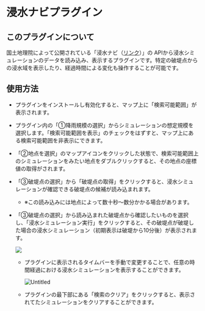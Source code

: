 # 浸水ナビプラグイン

## このプラグインについて

国土地理院によって公開されている「浸水ナビ（[リンク](https://suiboumap.gsi.go.jp/)）」の APIから浸水シミュレーションのデータを読み込み、表示するプラグインです。特定の破堤点からの浸水域を表示したり、経過時間による変化も操作することが可能です。


## 使用方法

- プラグインをインストールし有効化すると、マップ上に「検索可能範囲」が表示されます。
- プラグイン内の「①降雨規模の選択」からシミュレーションの想定規模を選択します。「検索可能範囲を表示」のチェックをはずすと、マップ上にある検索可能範囲を非表示にできます。
- 「②地点を選択」のマップアイコンをクリックした状態で、検索可能範囲上のシミュレーションをみたい地点をダブルクリックすると、その地点の座標値の取得がされます。
- 「③破堤点の選択」から「破堤点の取得」をクリックすると、浸水シミュレーションが確認できる破堤点の候補が読み込まれます。
  - ※この読み込みには地点によって数十秒〜数分かかる場合があります。
- 「③破堤点の選択」から読み込まれた破堤点から確認したいものを選択し、「浸水シミュレーション実行」をクリックすると、その破堤点が破堤した場合の浸水シミュレーション（初期表示は破堤から10分後）が表示されます。
    
    
    ![](https://eukarya-inc.github.io/reearth-plugin-shinsuiNavi/src/img1.png)

  - プラグインに表示されるタイムバーを手動で変更することで、任意の時間経過における浸水シミュレーションを表示することができます。

    ![Untitled](https://eukarya-inc.github.io/reearth-plugin-shinsuiNavi/src/img2.png)

  - プラグインの最下部にある「検索のクリア」をクリックすると、表示されてたシミュレーションをクリアすることができます。
